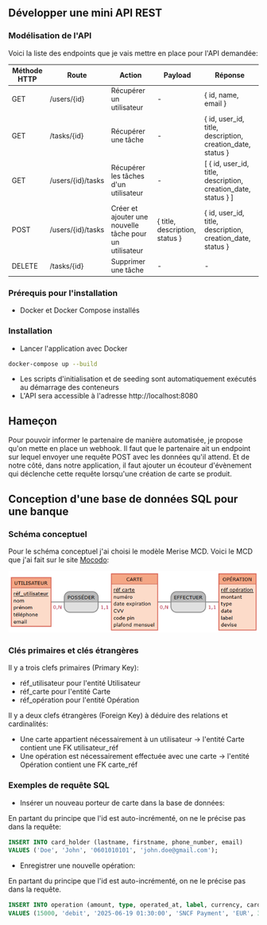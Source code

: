 ## Développer une mini API REST

### Modélisation de l'API
Voici la liste des endpoints que je vais mettre en place pour l'API demandée:

| Méthode HTTP | Route                       | Action                                                   | Payload                         | Réponse                                                        |  
|--------------|-----------------------------|----------------------------------------------------------|---------------------------------|----------------------------------------------------------------|
| GET          | /users/{id}                 | Récupérer un utilisateur                                 | -                               | { id, name, email }                                            |
| GET          | /tasks/{id}                 | Récupérer une tâche                                      | -                               | { id, user_id, title, description, creation_date, status }     |
| GET          | /users/{id}/tasks           | Récupérer les tâches d'un utilisateur                    | -                               | [ { id, user_id, title, description, creation_date, status } ] |
| POST         | /users/{id}/tasks           | Créer et ajouter une nouvelle tâche pour un utilisateur  | { title, description, status }  | { id, user_id, title, description, creation_date, status }     |
| DELETE       | /tasks/{id}                 | Supprimer une tâche                                      | -                               | -                                                              |

### Prérequis pour l'installation

- Docker et Docker Compose installés

### Installation

- Lancer l'application avec Docker 
```bash
docker-compose up --build
```
- Les scripts d'initialisation et de seeding sont automatiquement exécutés au démarrage des conteneurs
- L'API sera accessible à l'adresse http://localhost:8080

## Hameçon

Pour pouvoir informer le partenaire de manière automatisée, je propose qu'on mette en place un webhook. Il faut que le partenaire ait un endpoint sur lequel envoyer une requête POST avec les données qu'il attend. Et de notre côté, dans notre application, il faut ajouter un écouteur d'évènement qui déclenche cette requête lorsqu'une création de carte se produit.

## Conception d'une base de données SQL pour une banque

### Schéma conceptuel

Pour le schéma conceptuel j'ai choisi le modèle Merise MCD. Voici le MCD que j'ai fait sur le site [Mocodo](https://www.mocodo.net/?mcd=eNpFj00KwjAQRvc5xRxgFrp1V2qEgtjSpm4l2hED-SNNRY_gUXqOXMxQC26G7xuY95heVMeqKwTv2x2ENN8vU1RajTLSFBCsMwg-75cQ06zT7B_OEgIZqTRr6q5Lnz1vETYn6P80hO0WyqIVnC3zR4ebDDEf28mkOTiEIYuAXl4FGZWzCOX5jHBzA4FXuXot784OYMiOE2nGDwdein71LeTFVDfp0xaiqk_sH1en89m14o2zUdqYf3l7-ukRtLySzoWeaiT2BTygX4c=):

![MCD](docs/mcd.png)

### Clés primaires et clés étrangères

Il y a trois clefs primaires (Primary Key):
- réf_utilisateur pour l'entité Utilisateur
- réf_carte pour l'entité Carte
- réf_opération pour l'entité Opération

Il y a deux clefs étrangères (Foreign Key) à déduire des relations et cardinalités:
- Une carte appartient nécessairement à un utilisateur -> l'entité Carte contient une FK utilisateur_réf
- Une opération est nécessairement effectuée avec une carte -> l'entité Opération contient une FK carte_réf

### Exemples de requête SQL

- Insérer un nouveau porteur de carte dans la base de données:

En partant du principe que l'id est auto-incrémenté, on ne le précise pas dans la requête:

```sql
INSERT INTO card_holder (lastname, firstname, phone_number, email)
VALUES ('Doe', 'John', '0601010101', 'john.doe@gmail.com');
```
- Enregistrer une nouvelle opération:

En partant du principe que l'id est auto-incrémenté, on ne le précise pas dans la requête. 

```sql
INSERT INTO operation (amount, type, operated_at, label, currency, card_id) 
VALUES (15000, 'debit', '2025-06-19 01:30:00', 'SNCF Payment', 'EUR', 3);
```